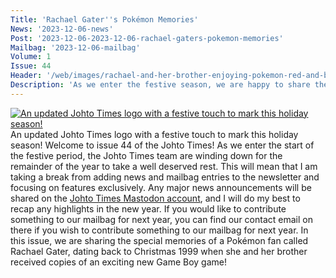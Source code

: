 ```yaml
---
Title: 'Rachael Gater''s Pokémon Memories'
News: '2023-12-06-news'
Post: '2023-12-06-2023-12-06-rachael-gaters-pokemon-memories'
Mailbag: '2023-12-06-mailbag'
Volume: 1
Issue: 44
Header: '/web/images/rachael-and-her-brother-enjoying-pokemon-red-and-blue-on-december-25th-1999.jpeg'
Description: 'As we enter the festive season, we are happy to share the personal Pokémon memories of Rachael Gater from Christmas 1999!'
---
```

[
![An updated Johto Times logo with a festive touch to mark this holiday season!](https://substackcdn.com/image/fetch/w_1456,c_limit,f_auto,q_auto:good,fl_progressive:steep/https%3A%2F%2Fsubstack-post-media.s3.amazonaws.com%2Fpublic%2Fimages%2F9650b567-b46d-478b-a6cb-3ec2ab92ae56_2048x1024.png "An updated Johto Times logo with a festive touch to mark this holiday season!")
](https://substackcdn.com/image/fetch/f_auto,q_auto:good,fl_progressive:steep/https%3A%2F%2Fsubstack-post-media.s3.amazonaws.com%2Fpublic%2Fimages%2F9650b567-b46d-478b-a6cb-3ec2ab92ae56_2048x1024.png)
An updated Johto Times logo with a festive touch to mark this holiday season!
Welcome to issue 44 of the Johto Times! As we enter the start of the festive period, the Johto Times team are winding down for the remainder of the year to take a well deserved rest. This will mean that I am taking a break from adding news and mailbag entries to the newsletter and focusing on features exclusively. Any major news announcements will be shared on the [Johto Times Mastodon account](https://donphan.social/@johto), and I will do my best to recap any highlights in the new year. If you would like to contribute something to our mailbag for next year, you can find our contact email on there if you wish to contribute something to our mailbag for next year.
In this issue, we are sharing the special memories of a Pokémon fan called Rachael Gater, dating back to Christmas 1999 when she and her brother received copies of an exciting new Game Boy game!